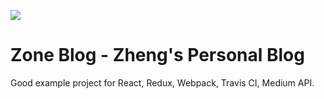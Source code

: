 ![](http://jpsierens.com/wp-content/uploads/2016/06/react-eco-wp.gif)

# Zone Blog - Zheng's Personal Blog
Good example project for React, Redux, Webpack, Travis CI, Medium API.

